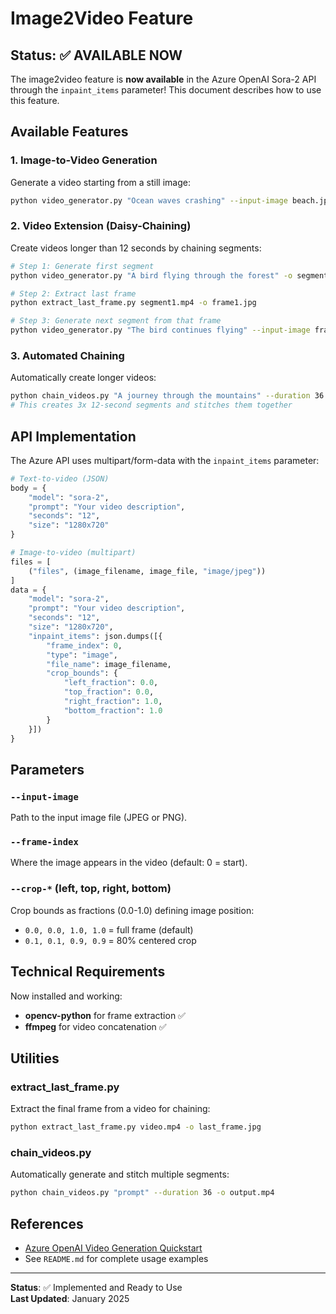 # Image2Video Feature

## Status: ✅ AVAILABLE NOW

The image2video feature is **now available** in the Azure OpenAI Sora-2 API through the `inpaint_items` parameter! This document describes how to use this feature.

## Available Features

### 1. Image-to-Video Generation
Generate a video starting from a still image:
```bash
python video_generator.py "Ocean waves crashing" --input-image beach.jpg -o animated_beach.mp4
```

### 2. Video Extension (Daisy-Chaining)
Create videos longer than 12 seconds by chaining segments:
```bash
# Step 1: Generate first segment
python video_generator.py "A bird flying through the forest" -o segment1.mp4

# Step 2: Extract last frame
python extract_last_frame.py segment1.mp4 -o frame1.jpg

# Step 3: Generate next segment from that frame
python video_generator.py "The bird continues flying" --input-image frame1.jpg -o segment2.mp4
```

### 3. Automated Chaining
Automatically create longer videos:
```bash
python chain_videos.py "A journey through the mountains" --duration 36 -o long_video.mp4
# This creates 3x 12-second segments and stitches them together
```

## API Implementation

The Azure API uses multipart/form-data with the `inpaint_items` parameter:

```python
# Text-to-video (JSON)
body = {
    "model": "sora-2",
    "prompt": "Your video description",
    "seconds": "12",
    "size": "1280x720"
}

# Image-to-video (multipart)
files = [
    ("files", (image_filename, image_file, "image/jpeg"))
]
data = {
    "model": "sora-2",
    "prompt": "Your video description",
    "seconds": "12",
    "size": "1280x720",
    "inpaint_items": json.dumps([{
        "frame_index": 0,
        "type": "image",
        "file_name": image_filename,
        "crop_bounds": {
            "left_fraction": 0.0,
            "top_fraction": 0.0,
            "right_fraction": 1.0,
            "bottom_fraction": 1.0
        }
    }])
}
```

## Parameters

### `--input-image`
Path to the input image file (JPEG or PNG).

### `--frame-index`
Where the image appears in the video (default: 0 = start).

### `--crop-*` (left, top, right, bottom)
Crop bounds as fractions (0.0-1.0) defining image position:
- `0.0, 0.0, 1.0, 1.0` = full frame (default)
- `0.1, 0.1, 0.9, 0.9` = 80% centered crop

## Technical Requirements

Now installed and working:
- **opencv-python** for frame extraction ✅
- **ffmpeg** for video concatenation ✅

## Utilities

### extract_last_frame.py
Extract the final frame from a video for chaining:
```bash
python extract_last_frame.py video.mp4 -o last_frame.jpg
```

### chain_videos.py
Automatically generate and stitch multiple segments:
```bash
python chain_videos.py "prompt" --duration 36 -o output.mp4
```

## References

- [Azure OpenAI Video Generation Quickstart](https://learn.microsoft.com/en-us/azure/ai-foundry/openai/video-generation-quickstart)
- See `README.md` for complete usage examples

---

**Status**: ✅ Implemented and Ready to Use  
**Last Updated**: January 2025

